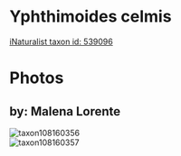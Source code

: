 
Yphthimoides celmis
===================
  
[iNaturalist taxon id: 539096](https://www.inaturalist.org/taxa/539096)
# Photos

## by: Malena Lorente
  
![taxon108160356](https://inaturalist-open-data.s3.amazonaws.com/photos/115921192/medium.jpeg)  
![taxon108160357](https://inaturalist-open-data.s3.amazonaws.com/photos/115921251/medium.jpeg)